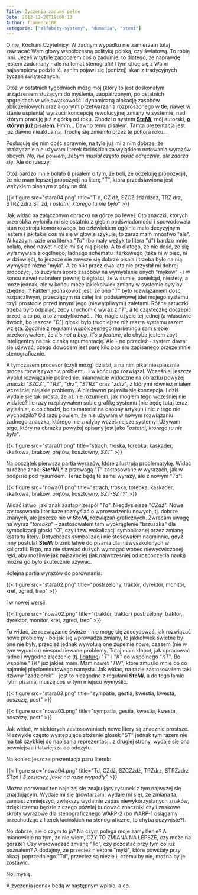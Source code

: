 ```yaml
---
Title: Życzenia zadumy pełne
Date: 2012-12-20T19:00:13
Author: flamenco108
kategorie: ["alfabety-systemy", "dumania", "stemi"]
---
```


O nie, Kochani Czytelnicy. W żadnym wypadku nie zamierzam tutaj zawracać
Wam głowy współczesną polityką polską, czy światową. To robią inni.
Jeżeli w tytule zapodałem coś o zadumie, to dlatego, że naprawdę jestem
zadumany - ale na temat stenografii! I tym chcę się z Wami najsampierw
podzielić, zanim pojawi się (poniżej) skan z tradycyjnych życzeń
świątecznych.



Otóż w ostatnich tygodniach mózg mój (który to jest doskonałym
urządzeniem służącym do myślenia, zaopatrzonym, po ostatnich apgrejdach
w wielowątkowość i dynamiczną alokację zasobów obliczeniowych oraz
algorytm przetwarzania rozproszonego w tle, nawet w stanie uśpienia)
wyrzucił koncepcję rewolucyjnej zmiany w systemie, nad którym pracuję
już z górką od roku. Chodzi o
system [**Ste*Mi***](../2011-06-09_stemi-podglad/), mój
autorski, **[o którym już pisałem](../2011-06-09_stemi-podglad/)**.
Hmm... Dawno temu pisałem. Tamta prezentacja jest już dawno nieaktualna.
Trochę się zmieniło przez te półtora roku... 


Posługuję się nim dość sprawnie, na tyle już mi z nim dobrze, że
praktycznie nie używam literek łacińskich za wyjątkiem notowania wyrazów
obcych. *No, nie powiem, żebym musiał często pisać odręcznie, ale zdarza
się*. Ale do rzeczy.


Otóż bardzo mnie bolało (i pisałem o tym, że boli, że oczekuję
propozycji), że nie mam lepszej propozycji na literę "T", która
przedstawiona jest wężykiem pisanym z góry na dół.


<!-- 
![](stara04.png)

  T d, CZ dż, SZCZ żdż/dżdż, TRZ drz, STRZ zdrz  
 ST zd, *i ostatni, którego tu nie było*
-->

{{< figure src="stara04.png" title="T d, CZ dż, SZCZ żdż/dżdż, TRZ drz, STRZ zdrz ST zd, *i ostatni, którego tu nie było*" >}}


Jak widać na załączonym obrazku na górze po lewej. Oto znaczki, których
przeróbka wyłoniła mi się ostatnio z głębin podświadomości i spowodowała
stan rozstroju komórkowego, bo człowiekiem ogólnie mało decyzyjnym
jestem i jak takie coś mi się w głowie szykuje, to zaraz mam mnóstwo
"ale". W każdym razie ona literka "*Td*" (bo mały wężyk to litera "*d*")
bardzo mnie bolała, choć nawet nieźle mi się nią pisało. A to dlatego,
że nie dość, że się wyłamywała z ogólnego, ładnego schematu literkowego
(taka ni w pięć, ni w dziewięć), to jeszcze nie zawsze się dobrze pisała
i trzeba było na nią wymyślać różne "myki". A że nikt przez dwa lata nie
przysłał mi dobrej propozycji, to zużyłem sporo zasobów na wymyślenie
onych "myków" - i w końcu nawet nabrałem pewnej biegłości, że w sumie,
poniekąd, niestety, a może jednak, ale w końcu może jakiekolwiek zmiany
w systemie były by zbędne...? Faktem jednakowoż jest, że ono "*T*" było
rozwiązaniem dość rozpaczliwym, przeczącym na całej linii podstawowej
idei mojego systemu, czyli prostocie przed innymi jego (niewątpliwymi)
zaletami. Różne sztuczki trzeba było odpalać, żeby uruchomić wyraz z
"*T*", a to cząsteczkę doczepić przed, a to po, a to zmodyfikować... No,
nagle użycie tej jednej (a właściwie dwóch, bo jeszcze "*D*") głoski
było trudniejsze niż reszta systemu razem wzięta. Zgodnie z regułami
współczesnego marketingu sam siebie przekonywałem, że *it's not a bug,
it's a feature*, ale chyba jestem zbyt inteligentny na tak cienką
argumentację. Ale - no przecież - system dawał się używać, czego dowodem
jest parę kilo papieru zapisanego przeze mnie stenograficznie.



A tymczasem procesor (czyli mózg) działał, a na nim pikał niespiesznie
proces rozwiązywania problemu. I w końcu go rozwiązał. Wcześniej jeszcze
 wypluł rozwiązanie pośrednie, mianowicie widoczne na obrazku powyżej
znaczki "*SZCZ*", "*TRZ*", "*drz*", "*STRZ*" oraz "*zdrz*", z którymi
również miałem wcześniej niejakie problemy. A niedawno pojawiła się
koncepcja. I dziś wydaje się tak prosta, że aż nie rozumiem, jak mogłem
tego wcześniej nie widzieć? Ile razy rozpisywałem sobie grafikę systemu
(nie będę tutaj teraz wyjaśniał, o co chodzi, bo to materiał na osobny
artykuł) i nic z tego nie wychodziło? Od razu powiem, że nie używam w
nowym rozwiązaniu żadnego znaczka, którego nie znałyby wcześniejsze
systemy! Używam tego, który na obrazku powyżej opisany jest jako
"*ostatni, którego tu nie było*".



<!-- 
  [![]({filename}/wp-images/uploads/2012/12/stara01-300x52.png){width="640" height="112"}]({filename}/wp-images/uploads/2012/12/stara01.png)
  strach, troska, torebka, kaskader, skałkowa, braków, prętów, kosztowny, *SZT*
-->

{{< figure src="stara01.png" title="strach, troska, torebka, kaskader, skałkowa, braków, prętów, kosztowny, *SZT*" >}}


Na początek pierwsza partia wyrazów, które zilustrują problematykę.
Widać tu różne znaki **Ste*****Mi**,* z przewagą "*T*" zastosowane w
wyrazach, jak w podpisie pod rysunkiem. Teraz będą te same wyrazy, ale z
nowym "*Td*":


<!-- 
  [![]({filename}/wp-images/uploads/2012/12/nowa01-300x54.png){width="640" height="115"}]({filename}/wp-images/uploads/2012/12/nowa01.png)
  strach, troska, torebka, kaskader, skałkowa, braków, prętów, kosztowny, *SZT-SZT?*
-->

{{< figure src="nowa01.png" title="strach, troska, torebka, kaskader, skałkowa, braków, prętów, kosztowny, *SZT-SZT?*" >}}


Widać łatwo, jaki znak zastąpił zespół "*Td*". Niegdysiejsze "*CZdż*".
Nowe zastosowania liter każe rozmyślać o wprowadzeniu nowych, tj. dobrze
znanych, ale jeszcze nie w **Ste*Mi***, rozwiązań graficznych. Zwracam
uwagę na wyraz "*torebka*" - zastosowałem tam wyokrąglenie "brzuszka"
dla symbolizacji głoski "*O*", czyli tzw. wokalizacji symbolicznej przez
zmianę kształtu litery. Dotychczas symbolizacji nie stosowałem
nagminnie, gdyż inny postulat **Ste*Mi*** brzmi: łatwe do pisania dla
niewyszkolonych w kaligrafii. Ergo, ma nie stawiać dużych wymagać wobec
niewyćwiczonej ręki, aby możliwie jak najszybciej (jak najwcześniej od
rozpoczęcia nauki) można go było skutecznie używać.


Kolejna partia wyrazów do porównania:


<!-- 
  [![]({filename}/wp-images/uploads/2012/12/stara02-300x55.png){width="640" height="116"}]({filename}/wp-images/uploads/2012/12/stara02.png)
  postrzelony, traktor, dyrektor, monitor, kret, zgred, trep
-->

{{< figure src="stara02.png" title="postrzelony, traktor, dyrektor, monitor, kret, zgred, trep" >}}


I w nowej wersji:


<!-- 
  [![]({filename}/wp-images/uploads/2012/12/nowa02-300x57.png){width="640" height="120"}]({filename}/wp-images/uploads/2012/12/nowa02.png)
  (traktor, traktor) postrzelony, traktor, dyrektor, monitor, kret, zgred, trep
-->

{{< figure src="nowa02.png" title="(traktor, traktor) postrzelony, traktor, dyrektor, monitor, kret, zgred, trep" >}}


Tu widać, że rozwiązanie świeże - nie mogę się zdecydować, jak rozwiązać
nowe problemy - bo jak się wprowadza zmiany, to jakkolwiek świetne by
one nie były, przecież jednak wywołują one zupełnie nowe, czasem (nie w
tym wypadku) niespodziewane problemy. Tutaj mam kłopot, jak opracować
ładne i wygodne złączenie
(tj. [ligaturę](http://pl.wikipedia.org/wiki/Ligatura_(pismo))) "*T*" i
"*K*" do wspólnego "*KT*". Bo wspólne "*TK*" już jakieś mam. Mam nawet
"*TW*", które zmusiło mnie do co najmniej pięciominutowego namysłu. Jak
widać, na razie zastosowałem taki dziwny "zadziorek" - jest to niezgodne
z regułami **Ste*Mi***, a do tego łamie rytm pisania, muszę coś w tym
miejscu wymyślić.



<!-- 
  [![]({filename}/wp-images/uploads/2012/12/stara03-300x70.png){width="640" height="148"}]({filename}/wp-images/uploads/2012/12/stara03.png)
  sympatia, gestia, kwestia, kwesta, poszczę, post
-->

{{< figure src="stara03.png" title="sympatia, gestia, kwestia, kwesta, poszczę, post" >}}



<!-- 
  [![]({filename}/wp-images/uploads/2012/12/nowa03-300x74.png){width="640" height="158"}]({filename}/wp-images/uploads/2012/12/nowa03.png)
  sympatia, gestia, kwestia, kwesta, poszczę, post
-->

{{< figure src="nowa03.png" title="sympatia, gestia, kwestia, kwesta, poszczę, post" >}}


Jak widać, w niektórych zastosowaniach nowe litery są znacznie prostsze.
Niezwykle często występujące złożenie głosek "ST" jednak tym razem nie
ma tak szybkiej do napisania reprezentacji. z drugiej strony, wydaje się
ona pewniejsza i łatwiejsza do odczytu.



Na koniec jeszcze prezentacja paru literek:


<!-- 
  [![]({filename}/wp-images/uploads/2012/12/nowa04-300x171.png){width="400" height="227"}]({filename}/wp-images/uploads/2012/12/nowa04.png)

  Td, CZdż, SZCZżdż, TRZdrz, STRZzdrz  
 STzd i *3 zestawy, jakie na razie wypadły*
-->

{{< figure src="nowa04.png" title="Td, CZdż, SZCZżdż, TRZdrz, STRZzdrz STzd i *3 zestawy, jakie na razie wypadły*" >}}


Można porównać ten najniżej się znajdujący rysunek z tym najwyżej się
znajdującym. Wydaje mi się (powtarzam: wydaje mi się), że zmiana ta,
zamiast zmniejszyć, zwiększy wydatnie zapas niewykorzystanych znaków,
dzięki czemu będzie z czego później budować znaczniki czyli znakowe
skróty wyrazowe dla stenograficznego WARP-2 (bo WARP-1 osiągamy
przechodząc z literek łacińskich na stenograficzne, to chyba
oczywiste?).


No dobrze, ale o czym to ja? Na czym polega moje zamyślenie? A
mianowicie na tym, że nie wiem, CZY TO ZMIANA NA LEPSZE, czy może na
gorsze? Czy wprowadzać zmianę "Td", czy pozostać przy tym co już
poznałem? A dodajmy, że przecież niektóre "myki", które powstały przy
okazji poprzedniego "Td", przecież są niezłe i, czemu by nie, można by
je zostawić.


No, myślę.

A życzenia jednak będą w następnym wpisie, a co.

